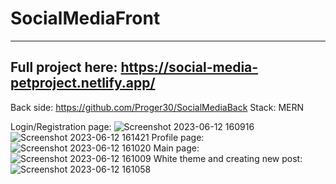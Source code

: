 # SocialMediaFront
***
## Full project here: https://social-media-petproject.netlify.app/
Back side: https://github.com/Proger30/SocialMediaBack
Stack: MERN

Login/Registration page: ![Screenshot 2023-06-12 160916](https://github.com/Proger30/SocialMediaFront/assets/45534457/67bca1cf-9169-4b16-9034-dc091eecf046) ![Screenshot 2023-06-12 161421](https://github.com/Proger30/SocialMediaFront/assets/45534457/b63edb19-48bb-45a9-9070-e4b819633519)
Profile page: ![Screenshot 2023-06-12 161020](https://github.com/Proger30/SocialMediaFront/assets/45534457/728e59bc-8ceb-463e-93d9-0a36d03e1eb2)
Main page: ![Screenshot 2023-06-12 161009](https://github.com/Proger30/SocialMediaFront/assets/45534457/69e863c5-22d7-40e5-aa68-c17ed717fcc3)
White theme and creating new post:  ![Screenshot 2023-06-12 161058](https://github.com/Proger30/SocialMediaFront/assets/45534457/31b4d57b-70c9-4f11-ba8e-f78905927e55)
